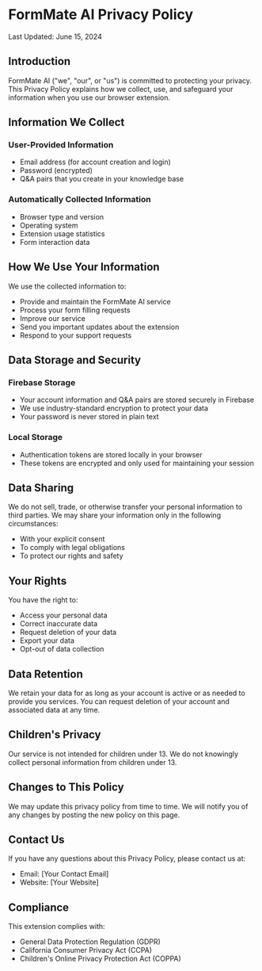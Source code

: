 # FormMate AI Privacy Policy

Last Updated: June 15, 2024

## Introduction

FormMate AI ("we", "our", or "us") is committed to protecting your privacy. This Privacy Policy explains how we collect, use, and safeguard your information when you use our browser extension.

## Information We Collect

### User-Provided Information
- Email address (for account creation and login)
- Password (encrypted)
- Q&A pairs that you create in your knowledge base

### Automatically Collected Information
- Browser type and version
- Operating system
- Extension usage statistics
- Form interaction data

## How We Use Your Information

We use the collected information to:
- Provide and maintain the FormMate AI service
- Process your form filling requests
- Improve our service
- Send you important updates about the extension
- Respond to your support requests

## Data Storage and Security

### Firebase Storage
- Your account information and Q&A pairs are stored securely in Firebase
- We use industry-standard encryption to protect your data
- Your password is never stored in plain text

### Local Storage
- Authentication tokens are stored locally in your browser
- These tokens are encrypted and only used for maintaining your session

## Data Sharing

We do not sell, trade, or otherwise transfer your personal information to third parties. We may share your information only in the following circumstances:
- With your explicit consent
- To comply with legal obligations
- To protect our rights and safety

## Your Rights

You have the right to:
- Access your personal data
- Correct inaccurate data
- Request deletion of your data
- Export your data
- Opt-out of data collection

## Data Retention

We retain your data for as long as your account is active or as needed to provide you services. You can request deletion of your account and associated data at any time.

## Children's Privacy

Our service is not intended for children under 13. We do not knowingly collect personal information from children under 13.

## Changes to This Policy

We may update this privacy policy from time to time. We will notify you of any changes by posting the new policy on this page.

## Contact Us

If you have any questions about this Privacy Policy, please contact us at:
- Email: [Your Contact Email]
- Website: [Your Website]

## Compliance

This extension complies with:
- General Data Protection Regulation (GDPR)
- California Consumer Privacy Act (CCPA)
- Children's Online Privacy Protection Act (COPPA) 